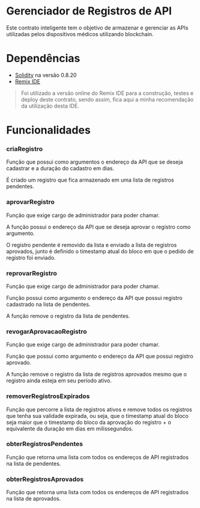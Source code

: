 # Gerenciador de Registros de API

Este contrato inteligente tem o objetivo de armazenar e gerenciar as APIs utilizadas pelos dispositivos médicos utilizando blockchain.

# Dependências

* [Solidity](https://soliditylang.org) na versão 0.8.20
* [Remix IDE](https://remix.ethereum.org)

> Foi utilizado a versão online do Remix IDE para a construção, testes e deploy deste contrato, sendo assim, fica aqui a minha recomendação da utilização desta IDE.

# Funcionalidades

### criaRegistro

Função que possui como argumentos o endereço da API que se deseja cadastrar e a duração do cadastro em dias.

É criado um registro que fica armazenado em uma lista de registros pendentes.

### aprovarRegistro

Função que exige cargo de administrador para poder chamar.

A função possui o endereço da API que se deseja aprovar o registro como argumento.

O registro pendente é removido da lista e enviado a lista de registros aprovados, junto é definido o timestamp atual do bloco em que o pedido de registro foi enviado.

### reprovarRegistro

Função que exige cargo de administrador para poder chamar.

Função possui como argumento o endereço da API que possui registro cadastrado na lista de pendentes.

A função remove o registro da lista de pendentes.

### revogarAprovacaoRegistro

Função que exige cargo de administrador para poder chamar.

Função que possui como argumento o endereço da API que possui registro aprovado.

A função remove o registro da lista de registros aprovados mesmo que o registro ainda esteja em seu período ativo.

### removerRegistrosExpirados

Função que percorre a lista de registros ativos e remove todos os registros que tenha sua validade expirada, ou seja, que o timestamp atual do bloco seja maior que o timestamp do bloco da aprovação do registro + o equivalente da duração em dias em milissegundos.

### obterRegistrosPendentes

Função que retorna uma lista com todos os endereços de API registrados na lista de pendentes.

### obterRegistrosAprovados

Função que retorna uma lista com todos os endereços de API registrados na lista de aprovados.